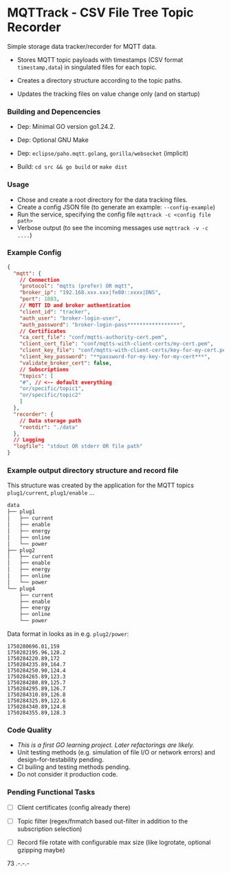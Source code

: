 # MQTTrack - CSV File Tree Topic Recorder

Simple storage data tracker/recorder for MQTT data.

  - Stores MQTT topic payloads with timestamps (CSV format `timestamp,data`) in singulated
    files for each topic.

  - Creates a directory structure according to the topic paths.

  - Updates the tracking files on value change only (and on startup)

### Building and Depencencies

  - Dep: Minimal GO version go1.24.2.
  - Dep: Optional GNU Make
  - Dep: `eclipse/paho.mqtt.golang`, `gorilla/websocket` (implicit)

  - Build: `cd src && go build` or `make dist`

### Usage

  - Chose and create a root directory for the data tracking files.
  - Create a config JSON file (to generate an example: `--config-example`)
  - Run the service, specifying the config file `mqttrack -c <config file path>`
  - Verbose output (to see the incoming messages use `mqttrack -v -c ....`)

### Example Config

  ```json
  {
    "mqtt": {
      // Connection
      "protocol": "mqtts (prefer) OR mqtt",
      "broker_ip": "192.168.xxx.xxx|fe80::xxxx|DNS",
      "port": 1883,
      // MQTT ID and broker authentication
      "client_id": "tracker",
      "auth_user": "broker-login-user",
      "auth_password": "broker-login-pass*****************",
      // Certificates
      "ca_cert_file": "conf/mqtts-authority-cert.pem",
      "client_cert_file": "conf/mqtts-with-client-certs/my-cert.pem",
      "client_key_file": "conf/mqtts-with-client-certs/key-for-my-cert.pem",
      "client_key_password": "**password-for-my-key-for-my-cert***",
      "validate_broker_cert": false,
      // Subscriptions
      "topics": [
      "#", // <-- default everything
      "or/specific/topic1",
      "or/specific/topic2"
      ]
    },
    "recorder": {
      // Data storage path
      "rootdir": "./data"
    },
    // Logging
    "logfile": "stdout OR stderr OR file path"
  }
  ```

### Example output directory structure and record file

This structure was created by the application for the MQTT topics
`plug1/current`, `plug1/enable` ...

  ```sh
  data
  ├── plug1
  │   ├── current
  │   ├── enable
  │   ├── energy
  │   ├── online
  │   └── power
  ├── plug2
  │   ├── current
  │   ├── enable
  │   ├── energy
  │   ├── online
  │   └── power
  └── plug4
      ├── current
      ├── enable
      ├── energy
      ├── online
      └── power
  ```

Data format in looks as in e.g. `plug2/power`:

  ```csv
  1750280696.01,159
  1750282195.96,128.2
  1750284220.89,172
  1750284235.89,164.7
  1750284250.90,124.4
  1750284265.89,123.3
  1750284280.89,125.7
  1750284295.89,126.7
  1750284310.89,126.8
  1750284325.89,122.6
  1750284340.89,124.8
  1750284355.89,128.3
  ```

### Code Quality

- *This is a first GO learning project. Later refactorings are likely.*
- Unit testing methods (e.g. simulation of file I/O or network errors) and
  design-for-testability pending.
- CI builing and testing methods pending.
- Do not consider it production code.

### Pending Functional Tasks

  - [ ] Client certificates (config already there)
  - [ ] Topic filter (regex/fnmatch based out-filter in addition to the subscription selection)
  - [ ] Record file rotate with configurable max size (like logrotate, optional gzipping maybe)



73 .-.-.-
